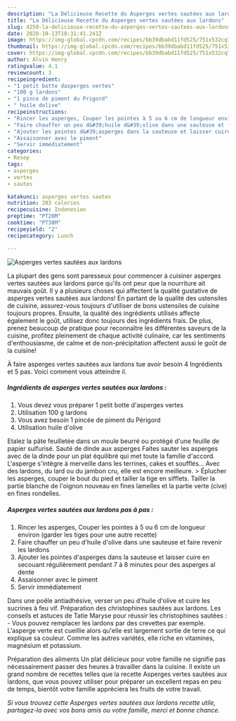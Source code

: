 ```yaml
---
description: "La Délicieuse Recette du Asperges vertes sautées aux lardons"
title: "La Délicieuse Recette du Asperges vertes sautées aux lardons"
slug: 4250-la-delicieuse-recette-du-asperges-vertes-sautees-aux-lardons
date: 2020-10-13T18:31:41.241Z
image: https://img-global.cpcdn.com/recipes/bb39dbabd11fd525/751x532cq70/asperges-vertes-sautees-aux-lardons-photo-principale-de-la-recette.jpg
thumbnail: https://img-global.cpcdn.com/recipes/bb39dbabd11fd525/751x532cq70/asperges-vertes-sautees-aux-lardons-photo-principale-de-la-recette.jpg
cover: https://img-global.cpcdn.com/recipes/bb39dbabd11fd525/751x532cq70/asperges-vertes-sautees-aux-lardons-photo-principale-de-la-recette.jpg
author: Alvin Henry
ratingvalue: 4.1
reviewcount: 3
recipeingredient:
- "1 petit botte dasperges vertes"
- "100 g lardons"
- "1 pince de piment du Prigord"
- " huile dolive"
recipeinstructions:
- "Rincer les asperges, Couper les pointes à 5 ou 6 cm de longueur environ (garder les tiges pour une autre recette)"
- "Faire chauffer un peu d&#39;huile d&#39;olive dans une sauteuse et faire revenir les lardons"
- "Ajouter les pointes d&#39;asperges dans la sauteuse et laisser cuire en secouant régulièrement pendant 7 à 8 minutes pour des asperges al dente"
- "Assaisonner avec le piment"
- "Servir immédiatement"
categories:
- Resep
tags:
- asperges
- vertes
- sautes

katakunci: asperges vertes sautes 
nutrition: 203 calories
recipecuisine: Indonesian
preptime: "PT20M"
cooktime: "PT38M"
recipeyield: "2"
recipecategory: Lunch

---
```



![Asperges vertes sautées aux lardons](https://img-global.cpcdn.com/recipes/bb39dbabd11fd525/751x532cq70/asperges-vertes-sautees-aux-lardons-photo-principale-de-la-recette.jpg)

La plupart des gens sont paresseux pour commencer à cuisiner asperges vertes sautées aux lardons parce qu'ils ont peur que la nourriture ait mauvais goût. Il y a plusieurs choses qui affectent la qualité gustative de asperges vertes sautées aux lardons! En partant de la qualité des ustensiles de cuisine, assurez-vous toujours d'utiliser de bons ustensiles de cuisine toujours propres. Ensuite, la qualité des ingrédients utilisés affecte également le goût, utilisez donc toujours des ingrédients frais. De plus, prenez beaucoup de pratique pour reconnaître les différentes saveurs de la cuisine, profitez pleinement de chaque activité culinaire, car les sentiments d'enthousiasme, de calme et de non-précipitation affectent aussi le goût de la cuisine!

<!--inarticleads1-->

À faire asperges vertes sautées aux lardons tue avoir besoin 4 Ingrédients et 5 pas. Voici comment vous atteindre il.

##### Ingrédients de asperges vertes sautées aux lardons :

1. Vous devez vous préparer 1 petit botte d&#39;asperges vertes
1. Utilisation 100 g lardons
1. Vous avez besoin 1 pincée de piment du Périgord
1. Utilisation  huile d&#39;olive


Etalez la pâte feuilletée dans un moule beurré ou protégé d&#39;une feuille de papier sulfurisé. Sauté de dinde aux asperges Faites sauter les asperges avec de la dinde pour un plat équilibré qui met toute la famille d&#39;accord. L&#39;asperge s&#39;intègre à merveille dans les terrines, cakes et soufflés… Avec des lardons, du lard ou du jambon cru, elle est encore meilleure. &gt; Éplucher les asperges, couper le bout du pied et tailler la tige en sifflets. Tailler la partie blanche de l&#39;oignon nouveau en fines lamelles et la partie verte (cive) en fines rondelles. 

<!--inarticleads2-->

##### Asperges vertes sautées aux lardons pas à pas :

1. Rincer les asperges, Couper les pointes à 5 ou 6 cm de longueur environ (garder les tiges pour une autre recette)
1. Faire chauffer un peu d&#39;huile d&#39;olive dans une sauteuse et faire revenir les lardons
1. Ajouter les pointes d&#39;asperges dans la sauteuse et laisser cuire en secouant régulièrement pendant 7 à 8 minutes pour des asperges al dente
1. Assaisonner avec le piment
1. Servir immédiatement


Dans une poêle antiadhésive, verser un peu d&#39;huile d&#39;olive et cuire les sucrines à feu vif. Préparation des christophines sautées aux lardons. Les conseils et astuces de Tatie Maryse pour réussir les christophines sautées : - Vous pouvez remplacer les lardons par des crevettes par exemple. L&#39;asperge verte est cueillie alors qu&#39;elle est largement sortie de terre ce qui explique sa couleur. Comme les autres variétés, elle riche en vitamines, magnésium et potassium. 

<!--inarticleads1-->

<p>
Préparation des aliments Un plat délicieux pour votre famille ne signifie pas nécessairement passer des heures à travailler dans la cuisine. Il existe un grand nombre de recettes telles que la recette Asperges vertes sautées aux lardons, que vous pouvez utiliser pour préparer un excellent repas en peu de temps, bientôt votre famille appréciera les fruits de votre travail.
</p>

<p>
<i>Si vous trouvez cette Asperges vertes sautées aux lardons recette utile, partagez-la avec vos bons amis ou votre famille, merci et bonne chance.</i>
</p>

